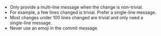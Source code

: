 
* Only provide a multi-line message when the change is non-trivial.
* For example, a few lines changed is trivial. Prefer a single-line message.
* Most changes under 100 lines changed are trivial and only need a single-line message.
* Never use an emoji in the commit message

